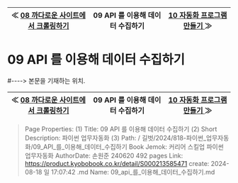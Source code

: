 
| ≪ [ 08 까다로운 사이트에서 크롤링하기 ](/길벗/2024/818-파이썬_업무자동화/08_까다로운_사이트에서_크롤링하기) | 09 API 를 이용해 데이터 수집하기 | [ 10 자동화 프로그램 만들기 ](/길벗/2024/818-파이썬_업무자동화/10_자동화_프로그램_만들기) ≫ |
|:----:|:----:|:----:|

# 09 API 를 이용해 데이터 수집하기
#----> 본문을 기재하는 위치.



| ≪ [ 08 까다로운 사이트에서 크롤링하기 ](/길벗/2024/818-파이썬_업무자동화/08_까다로운_사이트에서_크롤링하기) | 09 API 를 이용해 데이터 수집하기 | [ 10 자동화 프로그램 만들기 ](/길벗/2024/818-파이썬_업무자동화/10_자동화_프로그램_만들기) ≫ |
|:----:|:----:|:----:|

> Page Properties:
> (1) Title: 09 API 를 이용해 데이터 수집하기
> (2) Short Description: 파이썬 업무자동화
> (3) Path: / 길벗/2024/818-파이썬_업무자동화/09_API_를_이용해_데이터_수집하기
> Book Jemok: 커리어 스킬업 파이썬 업무자동화
> AuthorDate: 손원준 240620 492 pages
> Link: https://product.kyobobook.co.kr/detail/S000213585471
> create: 2024-08-18 일 17:07:42
> .md Name: 09_api_를_이용해_데이터_수집하기.md

